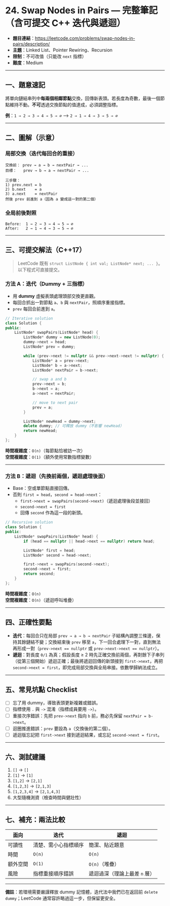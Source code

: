 # 24. Swap Nodes in Pairs — 完整筆記（含可提交 C++ 迭代與遞迴）

- **題目連結**：https://leetcode.com/problems/swap-nodes-in-pairs/description/
- **主題**：Linked List、Pointer Rewiring、Recursion
- **限制**：不可改值（只能改 `next` 指標）
- **難度**：Medium

---

## 一、題意速記
將單向鏈結串列中**每兩個相鄰節點**交換，回傳新表頭。若長度為奇數，最後一個節點維持不動。**不可**透過交換節點的值達成，必須調整指標。

**例**：`1 → 2 → 3 → 4 → 5 → ∅` ⟶ `2 → 1 → 4 → 3 → 5 → ∅`

---

## 二、圖解（示意）

### 局部交換（迭代每回合的重接）
```
交換前： prev → a → b → nextPair → ...
目標：   prev → b → a → nextPair → ...

三步驟：
1) prev.next = b
2) b.next    = a
3) a.next    = nextPair
然後 prev 前進到 a（因為 a 變成這一對的第二個）
```

### 全局前後對照
```
Before:  1 → 2 → 3 → 4 → 5 → ∅
After:   2 → 1 → 4 → 3 → 5 → ∅
```

---

## 三、可提交解法（C++17）

> LeetCode 既有 `struct ListNode { int val; ListNode* next; ... }`。以下程式可直接提交。

### 方法 A：**迭代**（Dummy + 三指標）

- 用 **dummy** 虛擬表頭處理頭部交換更直觀。
- 每回合抓出一對節點 `a`、`b` 與 `nextPair`，照順序重接指標。
- `prev` 每回合前進到 `a`。

```cpp
// Iterative solution
class Solution {
public:
    ListNode* swapPairs(ListNode* head) {
        ListNode* dummy = new ListNode(0);
        dummy->next = head;
        ListNode* prev = dummy;

        while (prev->next != nullptr && prev->next->next != nullptr) {
            ListNode* a = prev->next;
            ListNode* b = a->next;
            ListNode* nextPair = b->next;

            // swap a and b
            prev->next = b;
            b->next = a;
            a->next = nextPair;

            // move to next pair
            prev = a;
        }

        ListNode* newHead = dummy->next;
        delete dummy; // 可釋放 dummy（不影響 newHead）
        return newHead;
    }
};
```

**時間複雜度**：`O(n)`（每節點恰被訪一次）  
**空間複雜度**：`O(1)`（額外使用常數指標變數）

---

### 方法 B：**遞迴**（先換前兩個，遞迴處理後面）

- Base：空或單節點直接回傳。
- 否則 `first = head`，`second = head->next`：
  - `first->next = swapPairs(second->next)`（遞迴處理後段並接回）
  - `second->next = first`
  - 回傳 `second` 作為這一段的新頭。

```cpp
// Recursive solution
class Solution {
public:
    ListNode* swapPairs(ListNode* head) {
        if (head == nullptr || head->next == nullptr) return head;

        ListNode* first = head;
        ListNode* second = head->next;

        first->next = swapPairs(second->next);
        second->next = first;
        return second;
    }
};
```

**時間複雜度**：`O(n)`  
**空間複雜度**：`O(n)`（遞迴呼叫堆疊）

---

## 四、正確性要點

- **迭代**：每回合只在局部 `prev → a → b → nextPair` 子結構內調整三條邊，保持其餘鏈結不變；交換結束後 `prev` 移至 `a`，下一回合處理下一對，直到無法再形成一對（`prev->next == nullptr` 或 `prev->next->next == nullptr`）。
- **遞迴**：對長度 `0/1` 為真；假設長度 ≥ 2 時先正確交換前兩個，再對餘下子串列（從第三個開始）遞迴正確；最後將遞迴回傳的新頭接到 `first->next`，再把 `second->next = first`，即完成局部交換與全局串接。依數學歸納法成立。

---

## 五、常見坑點 Checklist

- ☐ 忘了用 dummy，導致表頭更新複雜或錯誤。  
- ☐ 指標使用 `.` 與 `->` 混淆（指標成員要用 `->`）。  
- ☐ 重接次序錯誤：先把 `prev->next` 指向 `b` 前，務必先保留 `nextPair = b->next`。  
- ☐ 迴圈推進錯誤：`prev` 要設為 `a`（交換後的第二個）。  
- ☐ 遞迴版忘記把 `first->next` 接到遞迴結果，或忘記 `second->next = first`。

---

## 六、測試建議

1. `[]` → `[]`  
2. `[1]` → `[1]`  
3. `[1,2]` → `[2,1]`  
4. `[1,2,3]` → `[2,1,3]`  
5. `[1,2,3,4]` → `[2,1,4,3]`  
6. 大型隨機測資（檢查時間與健壯性）

---

## 七、補充：兩法比較

| 面向 | 迭代 | 遞迴 |
|---|---|---|
| 可讀性 | 清楚、需小心指標順序 | 簡潔、貼近題意 |
| 時間 | `O(n)` | `O(n)` |
| 额外空間 | `O(1)` | `O(n)`（堆疊） |
| 風險 | 指標重接順序錯誤 | 遞迴過深（理論上最差 `n` 層） |

---

**備註**：若環境需要嚴謹釋放 dummy 記憶體，迭代法中我們已在返回前 `delete dummy`；LeetCode 通常容許略過這一步，但保留更安全。

